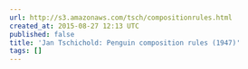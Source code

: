 ```yaml
---
url: http://s3.amazonaws.com/tsch/compositionrules.html
created_at: 2015-08-27 12:13 UTC
published: false
title: 'Jan Tschichold: Penguin composition rules (1947)'
tags: []
---
```




